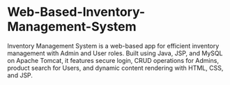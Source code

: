 # Web-Based-Inventory-Management-System
Inventory Management System is a web-based app for efficient inventory management with Admin and User roles. Built using Java, JSP, and MySQL on Apache Tomcat, it features secure login, CRUD operations for Admins, product search for Users, and dynamic content rendering with HTML, CSS, and JSP.
